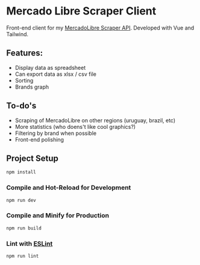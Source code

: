 # Mercado Libre Scraper Client

Front-end client for my [MercadoLibre Scraper API](https://github.com/maxfer03/ml-scraper-2024-api). Developed with Vue and Tailwind.

## Features:
- Display data as spreadsheet
- Can export data as xlsx / csv file
- Sorting
- Brands graph

## To-do's
- Scraping of MercadoLibre on other regions (uruguay, brazil, etc)
- More statistics (who doens't like cool graphics?)
- Filtering by brand when possible
- Front-end polishing


## Project Setup

```sh
npm install
```

### Compile and Hot-Reload for Development

```sh
npm run dev
```

### Compile and Minify for Production

```sh
npm run build
```

### Lint with [ESLint](https://eslint.org/)

```sh
npm run lint
```
